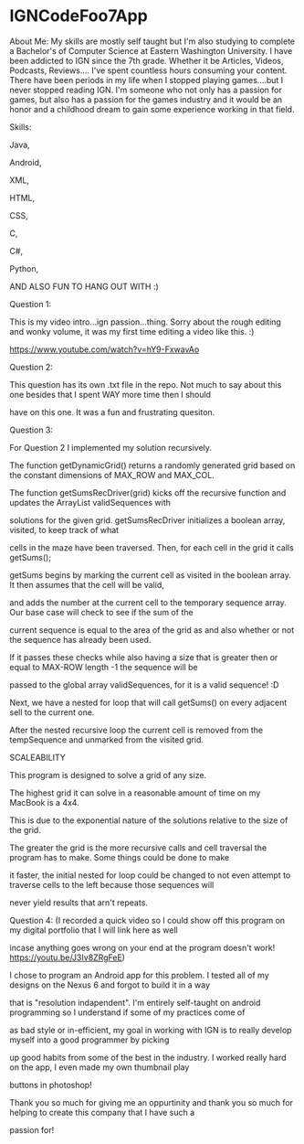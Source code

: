 # IGNCodeFoo7App

About Me: My skills are mostly self taught but I'm also studying to complete a Bachelor's of Computer Science at Eastern Washington University. I have been addicted to IGN since the 7th grade. Whether it be Articles, Videos, Podcasts, Reviews.... I've spent countless hours consuming your content. There have been periods in my life when I stopped playing games....but I never stopped reading IGN. I'm someone who not only has a passion for games, but also has a passion for the games industry and it would be an honor and a childhood dream to gain some experience working in that field.


Skills:

Java,

Android,

XML,

HTML,

CSS,

C,

C#,

Python,

 AND ALSO FUN TO HANG OUT WITH :)

Question 1:

  This is my video intro...ign passion...thing. Sorry about the rough editing and wonky volume,
it was my first time editing a video like this. :)

https://www.youtube.com/watch?v=hY9-FxwavAo

Question 2:

  This question has its own .txt file in the repo. Not much to say about this one besides that I spent WAY more time then I should 
  
  have on this one. It was a fun and frustrating quesiton.



Question 3:

For Question 2 I implemented my solution recursively.

 The function getDynamicGrid() returns a randomly generated grid based on the constant dimensions of MAX_ROW and MAX_COL.

The function getSumsRecDriver(grid) kicks off the recursive function and updates the ArrayList validSequences with 

solutions for the given grid. getSumsRecDriver initializes a boolean array, visited, to keep track of what 

cells in the maze have been traversed. Then, for each cell in the grid it calls getSums();

getSums begins by marking the current cell as visited in the boolean array. It then assumes that the cell will be valid, 

and adds the number at the current cell to the temporary sequence array. Our base case will check to see if the sum of the 

current sequence is equal to the area of the grid as and also whether or not the sequence has already been used. 

If it passes these checks while also having a size that is greater then or equal to MAX-ROW length -1 the sequence will be 

passed to the global array validSequences, for it is a valid sequence! :D

Next, we have a nested for loop that will call getSums() on every adjacent sell to the current one.  

After the nested recursive loop the current cell is removed from the tempSequence and unmarked from the visited grid.


SCALEABILITY

This program is designed to solve a grid of any size. 

The highest grid it can solve in a reasonable amount of time on my MacBook is a 4x4. 

This is due to the exponential nature of the solutions relative to the size of the grid. 

The greater the grid is the more recursive calls and cell traversal the program has to make. Some things could be done to make 

it faster, the initial nested for loop could be changed to not even attempt to traverse cells to the left because those sequences will

never yield results that arn't repeats.


Question 4: (I recorded a quick video so I could show off this program on my digital portfolio that I will link here as well 

incase anything goes wrong on your end at the program doesn't work! https://youtu.be/J3Iv8ZRgFeE)


  I chose to program an Android app for this problem. I tested all of my designs on the Nexus 6 and forgot to build it in a way
  
that is "resolution indapendent". I'm entirely self-taught on android programming so I understand if some of my practices come of
  
as bad style or in-efficient, my goal in working with IGN is to really develop myself into a good programmer by picking
  
up good habits from some of the best in the industry. I worked really hard on the app, I even made my own thumbnail play

buttons in photoshop!



Thank you so much for giving me an oppurtinity and thank you so much for helping to create this company that I have such a 

passion for!



